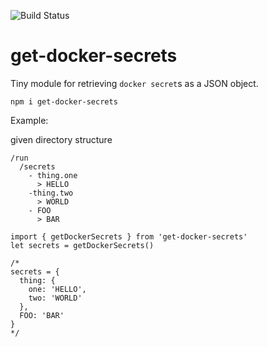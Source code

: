 ![Build Status](https://travis-ci.org/patrickleet/get-docker-secrets.svg?branch=master)
# get-docker-secrets

Tiny module for retrieving `docker secret`s as a JSON object.

```
npm i get-docker-secrets
```

Example:

given directory structure
```
/run
  /secrets
    - thing.one
      > HELLO
    -thing.two
      > WORLD
    - FOO
      > BAR
```

```
import { getDockerSecrets } from 'get-docker-secrets'
let secrets = getDockerSecrets()

/* 
secrets = {
  thing: {
    one: 'HELLO',
    two: 'WORLD'
  },
  FOO: 'BAR'
}
*/

```
